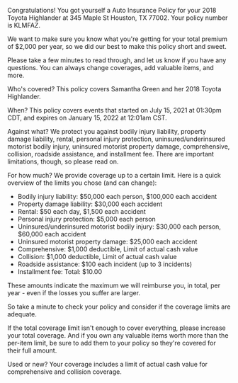 Congratulations! You got yourself a Auto Insurance Policy for your 2018 Toyota Highlander at 345 Maple St Houston, TX 77002. Your policy number is KLMFAZ.

We want to make sure you know what you're getting for your total premium of $2,000 per year, so we did our best to make this policy short and sweet.

Please take a few minutes to read through, and let us know if you have any questions. You can always change coverages, add valuable items, and more.

Who's covered?
This policy covers Samantha Green and her 2018 Toyota Highlander.

When?
This policy covers events that started on July 15, 2021 at 01:30pm CDT, and expires on January 15, 2022 at 12:01am CST.

Against what?
We protect you against bodily injury liability, property damage liability, rental, personal injury protection, uninsured/underinsured motorist bodily injury, uninsured motorist property damage, comprehensive, collision, roadside assistance, and installment fee. There are important limitations, though, so please read on.

For how much?
We provide coverage up to a certain limit. Here is a quick overview of the limits you chose (and can change):

- Bodily injury liability: $50,000 each person, $100,000 each accident
- Property damage liability: $30,000 each accident
- Rental: $50 each day, $1,500 each accident
- Personal injury protection: $5,000 each person
- Uninsured/underinsured motorist bodily injury: $30,000 each person, $60,000 each accident
- Uninsured motorist property damage: $25,000 each accident
- Comprehensive: $1,000 deductible, Limit of actual cash value
- Collision: $1,000 deductible, Limit of actual cash value
- Roadside assistance: $100 each incident (up to 3 incidents)
- Installment fee: Total: $10.00

These amounts indicate the maximum we will reimburse you, in total, per year - even if the losses you suffer are larger.

So take a minute to check your policy and consider if the coverage limits are adequate.

If the total coverage limit isn't enough to cover everything, please increase your total coverage. And if you own any valuable items worth more than the per-item limit, be sure to add them to your policy so they're covered for their full amount.

Used or new?
Your coverage includes a limit of actual cash value for comprehensive and collision coverage.